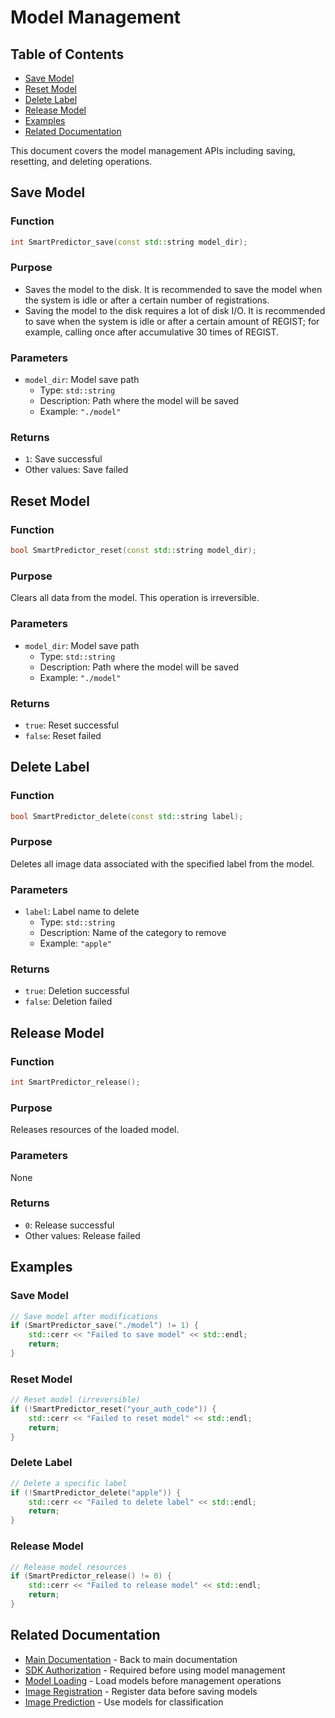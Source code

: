 # Model Management

## Table of Contents

- [Save Model](#save-model)
- [Reset Model](#reset-model)
- [Delete Label](#delete-label)
- [Release Model](#release-model)
- [Examples](#examples)
- [Related Documentation](#related-documentation)

This document covers the model management APIs including saving, resetting, and deleting operations.

## Save Model

### Function
```cpp
int SmartPredictor_save(const std::string model_dir);
```

### Purpose
- Saves the model to the disk. It is recommended to save the model when the system is idle or after a certain number of registrations. 
- Saving the model to the disk requires a lot of disk I/O. It is recommended to save when the system is idle or after a certain amount of REGIST; for example, calling once after accumulative 30 times of REGIST. 

### Parameters
- `model_dir`: Model save path
  - Type: `std::string`
  - Description: Path where the model will be saved
  - Example: `"./model"`

### Returns
- `1`: Save successful
- Other values: Save failed

## Reset Model

### Function
```cpp
bool SmartPredictor_reset(const std::string model_dir);
```

### Purpose
Clears all data from the model. This operation is irreversible.

### Parameters
- `model_dir`: Model save path
  - Type: `std::string`
  - Description: Path where the model will be saved
  - Example: `"./model"`

### Returns
- `true`: Reset successful
- `false`: Reset failed

## Delete Label

### Function
```cpp
bool SmartPredictor_delete(const std::string label);
```

### Purpose
Deletes all image data associated with the specified label from the model.

### Parameters
- `label`: Label name to delete
  - Type: `std::string`
  - Description: Name of the category to remove
  - Example: `"apple"`

### Returns
- `true`: Deletion successful
- `false`: Deletion failed

## Release Model

### Function
```cpp
int SmartPredictor_release();
```

### Purpose
Releases resources of the loaded model. 

### Parameters
None

### Returns
- `0`: Release successful
- Other values: Release failed

## Examples

### Save Model
```cpp
// Save model after modifications
if (SmartPredictor_save("./model") != 1) {
    std::cerr << "Failed to save model" << std::endl;
    return;
}
```

### Reset Model
```cpp
// Reset model (irreversible)
if (!SmartPredictor_reset("your_auth_code")) {
    std::cerr << "Failed to reset model" << std::endl;
    return;
}
```

### Delete Label
```cpp
// Delete a specific label
if (!SmartPredictor_delete("apple")) {
    std::cerr << "Failed to delete label" << std::endl;
    return;
}
```

### Release Model
```cpp
// Release model resources
if (SmartPredictor_release() != 0) {
    std::cerr << "Failed to release model" << std::endl;
    return;
}
```

## Related Documentation

- [Main Documentation](../README.md) - Back to main documentation
- [SDK Authorization](authorization.md) - Required before using model management
- [Model Loading](model_load.md) - Load models before management operations
- [Image Registration](registration.md) - Register data before saving models
- [Image Prediction](prediction.md) - Use models for classification 